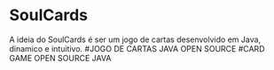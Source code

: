 # SoulCards
A ideia do SoulCards é ser um jogo de cartas desenvolvido em Java, dinamico e intuitivo.
#JOGO DE CARTAS JAVA OPEN SOURCE
#CARD GAME OPEN SOURCE JAVA
